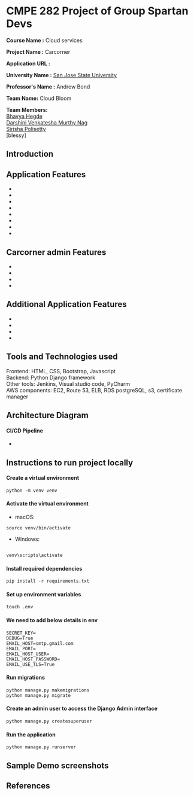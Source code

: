 
# CMPE 282 Project of Group Spartan Devs 
<b>Course Name :</b> Cloud services

<b>Project Name  :</b> Carcorner

<b>Application URL :</b> 

<b>University Name :</b> [San Jose State University](https://www.sjsu.edu/)



<b>Professor's Name :</b> Andrew Bond

<b>Team Name:</b> Cloud Bloom

<b>Team Members:</b> <br/>
[Bhavya Hegde](www.linkedin.com/in/bhavya-hegde-145b9b123)<br/>
[Darshini Venkatesha Murthy Nag](https://www.linkedin.com/in/darshini-venkatesha-murthy-nag-90052756/)<br/>
[Sirisha Polisetty](https://www.linkedin.com/in/sirishapolisetty/)<br/>
[blessy]

## Introduction



## Application Features
* 
* 
* 
* 
* 
* 
* 
* 

## Carcorner admin Features
* 
* 
* 
* 

## Additional Application Features
* 
* 
* 
* 


## Tools and Technologies used
Frontend: HTML, CSS, Bootstrap, Javascript<br/>
Backend: Python Django framework<br/>
Other tools: Jenkins, Visual studio code, PyCharm<br/>
AWS components: EC2, Route 53, ELB, RDS postgreSQL, s3, certificate manager
  
## Architecture Diagram




#### CI/CD Pipeline
* 

## Instructions to run project locally
#### Create a virtual environment
```
python -m venv venv
  ```
#### Activate the virtual environment

* macOS:
```
source venv/bin/activate
```

* Windows:
```

venv\scripts\activate
```

#### Install required dependencies
```
pip install -r requirements.txt
```
#### Set up environment variables
```
touch .env
```
#### We need to add below details in env
```
SECRET_KEY=
DEBUG=True
EMAIL_HOST=smtp.gmail.com
EMAIL_PORT=
EMAIL_HOST_USER=
EMAIL_HOST_PASSWORD=
EMAIL_USE_TLS=True
```

#### Run migrations
```
python manage.py makemigrations
python manage.py migrate
```

#### Create an admin user to access the Django Admin interface
```
python manage.py createsuperuser
```

#### Run the application
```
python manage.py runserver
```
## Sample Demo screenshots



## References

